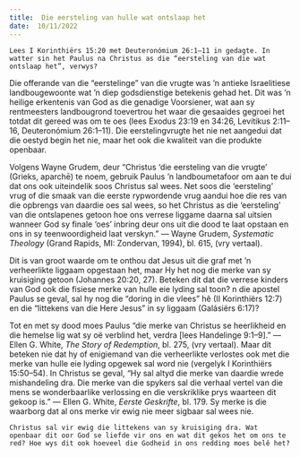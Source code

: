 ```yaml
---
title:  Die eersteling van hulle wat ontslaap het
date:  10/11/2022
---
```


`Lees I Korinthiërs 15:20 met Deuteronómium 26:1–11 in gedagte. In watter sin het Paulus na Christus as die “eersteling van die wat ontslaap het”, verwys?`

Die offerande van die “eerstelinge” van die vrugte was ’n antieke Israelitiese landbougewoonte wat ’n diep godsdienstige betekenis gehad het. Dit was ’n heilige erkentenis van God as die genadige Voorsiener, wat aan sy rentmeesters landbougrond toevertrou het waar die gesaaides gegroei het totdat dit gereed was om te oes (lees Exodus 23:19 en 34:26, Levítikus 2:11–16, Deuteronómium 26:1–11). Die eerstelingvrugte het nie net aangedui dat die oestyd begin het nie, maar het ook die kwaliteit van die produkte openbaar.

Volgens Wayne Grudem, deur “Christus ‘die eersteling van die vrugte’ (Grieks, aparchē) te noem, gebruik Paulus ’n landboumetafoor om aan te dui dat ons ook uiteindelik soos Christus sal wees. Net soos die ‘eersteling’ vrug of die smaak van die eerste rypwordende vrug aandui hoe die res van die opbrengs van daardie oes sal wees, so het Christus as die ‘eersteling’ van die ontslapenes getoon hoe ons verrese liggame daarna sal uitsien wanneer God sy finale ‘oes’ inbring deur ons uit die dood te laat opstaan en ons in sy teenwoordigheid laat verskyn.” — Wayne Grudem, _Systematic Theology_ (Grand Rapids, MI: Zondervan, 1994), bl. 615, (vry vertaal).

Dit is van groot waarde om te onthou dat Jesus uit die graf met ’n verheerlikte liggaam opgestaan het, maar Hy het nog die merke van sy kruisiging getoon (Johannes 20:20, 27). Beteken dit dat die verrese kinders van God ook die fisiese merke van hulle eie lyding sal toon?  n die apostel Paulus se geval, sal hy nog die “doring in die vlees” hê (II Korinthiërs 12:7) en die “littekens van die Here Jesus” in sy liggaam (Galásiërs 6:17)?

Tot en met sy dood moes Paulus “die merke van Christus se heerlikheid en die hemelse lig wat sy oë verblind het, verdra [lees Handelinge 9:1–9].” — Ellen G. White, _The Story of Redemption_, bl. 275, (vry vertaal). Maar dit beteken nie dat hy of enigiemand van die verheerlikte verlostes ook met die merke van hulle eie lyding opgewek sal word nie (vergelyk I Korinthiërs 15:50–54). In Christus se geval, “Hy sal altyd die merke van daardie wrede mishandeling dra.  Die merke van die spykers sal die verhaal vertel van die mens se wonderbaarlike verlossing en die verskriklike prys waarteen dit gekoop is.” — Ellen G. White, _Eerste Geskrifte_, bl. 179. Sy merke is die waarborg dat al ons merke vir ewig nie meer sigbaar sal wees nie.

`Christus sal vir ewig die littekens van sy kruisiging dra. Wat openbaar dit oor God se liefde vir ons en wat dit gekos het om ons te red? Hoe wys dit ook hoeveel die Godheid in ons redding moes belê het?`